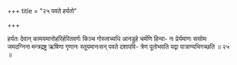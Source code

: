 +++
title = "२५ पवते हर्यतो"

+++

हर्यतः देवान् कामयमानोहरिर्हरितवर्णः किञ्च गोस्त्वच्यधि आनडुहे चर्मणि हिन्वा- नः प्रेर्यमाणः ससोमः जमदग्निना मन्त्रद्रष्ट्र ऋषिणा गृणानः स्तूयमानःसन् पवते दशापवि- त्रेण पूतोभवति यद्वा पात्राण्यभिगच्छति ॥ २५ ॥